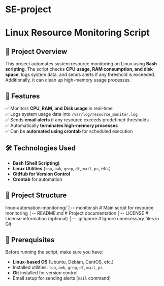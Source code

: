 # SE-project
# Linux Resource Monitoring Script  

## 📌 Project Overview  
This project automates system resource monitoring on Linux using **Bash scripting**. The script checks **CPU usage, RAM consumption, and disk space**, logs system data, and sends alerts if any threshold is exceeded. Additionally, it can clean up high-memory usage processes.

## 🚀 Features  
✅ Monitors **CPU, RAM, and Disk usage** in real-time  
✅ Logs system usage data into `/var/log/resource_monitor.log`  
✅ Sends **email alerts** if any resource exceeds predefined thresholds  
✅ Automatically **terminates high-memory processes**  
✅ Can be **automated using crontab** for scheduled execution  

## 🛠️ Technologies Used  
- **Bash (Shell Scripting)**  
- **Linux Utilities** (`top`, `awk`, `grep`, `df`, `mail`, `ps`, etc.)  
- **GitHub for Version Control**  
- **Crontab** for automation  

## 📂 Project Structure  
linux-automation-monitoring/ │-- monitor.sh # Main script for resource monitoring │-- README.md # Project documentation │-- LICENSE # License information (optional) │-- .gitignore # Ignore unnecessary files in Git

## 📝 Prerequisites  
Before running the script, make sure you have:  
- **Linux-based OS** (Ubuntu, Debian, CentOS, etc.)  
- Installed utilities: `top`, `awk`, `grep`, `df`, `mail`, `ps`  
- **Git** installed for version control  
- Email setup for sending alerts (`mail` command)  




